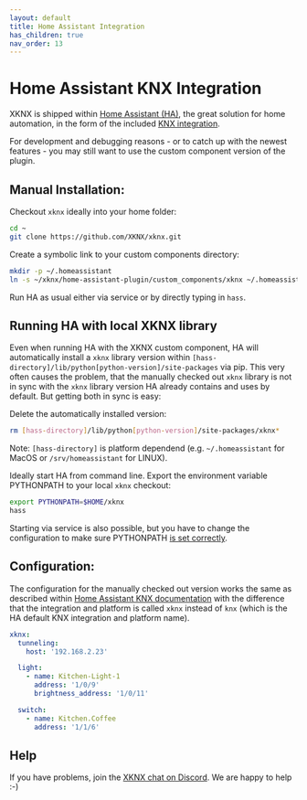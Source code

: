 ```yaml
---
layout: default
title: Home Assistant Integration
has_children: true
nav_order: 13
---
```



Home Assistant KNX Integration
========================

XKNX is shipped within [Home Assistant (HA)](https://www.home-assistant.io/), the great solution for home automation, in the form of the included [KNX integration](https://www.home-assistant.io/integrations/knx/).

For development and debugging reasons - or to catch up with the newest features - you may still want to use the custom component version of the plugin.


Manual Installation:
--------------------

Checkout `xknx` ideally into your home folder:

```bash
cd ~
git clone https://github.com/XKNX/xknx.git
```

Create a symbolic link to your custom components directory:

```bash
mkdir -p ~/.homeassistant
ln -s ~/xknx/home-assistant-plugin/custom_components/xknx ~/.homeassistant/custom_components
```

Run HA as usual either via service or by directly typing in `hass`.

Running HA with local XKNX library
------------------------------------

Even when running HA with the XKNX custom component, HA will automatically install a `xknx` library version within `[hass-directory]/lib/python[python-version]/site-packages` via pip. This very often causes the problem, that the manually checked out `xknx` library is not in sync with the `xknx` library version HA already contains and uses by default. But getting both in sync is easy:

Delete the automatically installed version:

```bash
rm [hass-directory]/lib/python[python-version]/site-packages/xknx*
```

Note: `[hass-directory]` is platform dependend (e.g. `~/.homeassistant` for MacOS or `/srv/homeassistant` for LINUX).

Ideally start HA from command line. Export the environment variable PYTHONPATH to your local `xknx` checkout:

```bash
export PYTHONPATH=$HOME/xknx
hass
```

Starting via service is also possible, but you have to change the configuration to make sure PYTHONPATH [is set correctly](https://stackoverflow.com/questions/45374910/how-to-pass-environment-variables-to-a-service-started-by-systemd).


Configuration:
--------------

The configuration for the manually checked out version works the same as described within [Home Assistant KNX documentation](https://www.home-assistant.io/integrations/knx/) with the difference that the integration and platform is called `xknx` instead of `knx` (which is the HA default KNX integration and platform name).

```yaml
xknx:
  tunneling:
    host: '192.168.2.23'

  light:
    - name: Kitchen-Light-1
      address: '1/0/9'
      brightness_address: '1/0/11'

  switch:
    - name: Kitchen.Coffee
      address: '1/1/6'
```


Help
----

If you have problems, join the [XKNX chat on Discord](https://discord.gg/EuAQDXU). We are happy to help :-)


